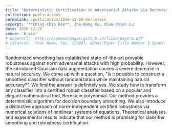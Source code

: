 ```yaml
---
title: "Deterministic Certification to Adversarial Attacks via Bernstein Polynomial Approximation"
collection: publications
permalink: /publication/2020-11-28-bernstein
excerpt: '**Ching-Chia Kao**, Jhe-Bang Ko, Chun-Shien Lu'
date: 2020-11-28
venue: 'Arxiv'
# paperurl: 'http://academicpages.github.io/files/paper1.pdf'
# citation: 'Your Name, You. (2009). &quot;Paper Title Number 1.&quot; <i>Journal 1</i>. 1(1).'
---
```


Randomized smoothing has established state-of-the-art provable robustness against  norm adversarial attacks with high probability. However, the introduced Gaussian data augmentation causes a severe decrease in natural accuracy. We come up with a question, "Is it possible to construct a smoothed classifier without randomization while maintaining natural accuracy?". We find the answer is definitely yes. We study how to transform any classifier into a certified robust classifier based on a popular and elegant mathematical tool, Bernstein polynomial. Our method provides a deterministic algorithm for decision boundary smoothing. We also introduce a distinctive approach of norm-independent certified robustness via numerical solutions of nonlinear systems of equations. Theoretical analyses and experimental results indicate that our method is promising for classifier smoothing and robustness certification.
